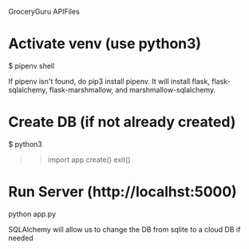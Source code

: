 GroceryGuru APIFiles

# Activate venv (use python3)
$ pipenv shell

If pipenv isn't found, do pip3 install pipenv.
It will install flask, flask-sqlalchemy, flask-marshmallow, and marshmallow-sqlalchemy.

# Create DB (if not already created)
$ python3
>> import app
>> create()
>> exit()

# Run Server (http://localhst:5000)
python app.py

SQLAlchemy will allow us to change the DB from sqlite to a cloud DB if needed